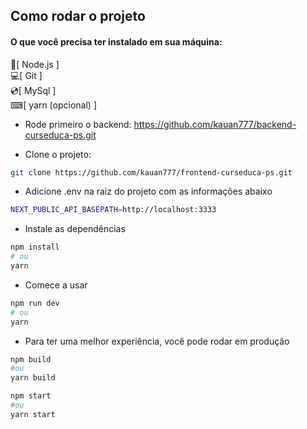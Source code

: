 
## Como rodar o projeto

#### O que você precisa ter instalado em sua máquina:
 🍃[ Node.js ]<br/>
 💻[ Git ]<br/>
 💿[ MySql ]<br/>
 ⌨[ yarn (opcional) ]

- Rode primeiro o backend: https://github.com/kauan777/backend-curseduca-ps.git

- Clone o projeto: 

```bash
git clone https://github.com/kauan777/frontend-curseduca-ps.git
````

- Adicione .env na raiz do projeto com as informações abaixo

```bash
NEXT_PUBLIC_API_BASEPATH=http://localhost:3333
````

- Instale as dependências

```bash
npm install
# ou
yarn 
```

- Comece a usar

```bash
npm run dev
# ou
yarn 
```

- Para ter uma melhor experiência, você pode rodar em produção

```bash
npm build 
#ou
yarn build
```

```bash
npm start 
#ou
yarn start
```



